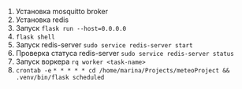 1. Установка mosquitto broker
2. Установка redis
3. Запуск ```flask run --host=0.0.0.0```
4. ```flask shell```
5. Запуск redis-server ```sudo service redis-server start```
6. Проверка статуса redis-server ```sudo service redis-server status```
7. Запуск воркера ```rq worker <task-name>```
8. ```crontab -e```
```* * * * * cd /home/marina/Projects/meteoProject && .venv/bin/flask scheduled```

